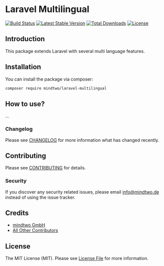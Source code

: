 # Laravel Multilingual
[![Build Status](https://travis-ci.org/mindtwo/laravel-multilingual.svg?branch=master)](https://travis-ci.org/mindtwo/laravel-multilingual)
[![Latest Stable Version](https://poser.pugx.org/mindtwo/laravel-multilingual/v/stable)](https://packagist.org/packages/mindtwo/laravel-multilingual)
[![Total Downloads](https://poser.pugx.org/mindtwo/laravel-multilingual/downloads)](https://packagist.org/packages/mindtwo/laravel-multilingual)
[![License](https://poser.pugx.org/mindtwo/laravel-multilingual/license)](https://packagist.org/packages/mindtwo/laravel-multilingual)

## Introduction
This package extends Laravel with several multi language features.

## Installation

You can install the package via composer:

```bash
composer require mindtwo/laravel-multilingual
```

## How to use?

...

### Changelog

Please see [CHANGELOG](CHANGELOG.md) for more information what has changed recently.

## Contributing

Please see [CONTRIBUTING](CONTRIBUTING.md) for details.

### Security

If you discover any security related issues, please email info@mindtwo.de instead of using the issue tracker.

## Credits

- [mindtwo GmbH](https://github.com/mindtwo)
- [All Other Contributors](../../contributors)

## License

The MIT License (MIT). Please see [License File](LICENSE.md) for more information.
 
